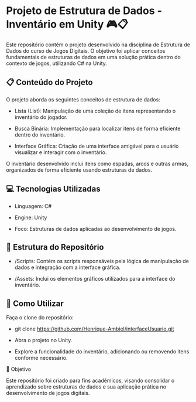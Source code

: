 # Projeto de Estrutura de Dados - Inventário em Unity 🎮📋

Este repositório contém o projeto desenvolvido na disciplina de Estrutura de Dados do curso de Jogos Digitais. O objetivo foi aplicar conceitos fundamentais de estruturas de dados em uma solução prática dentro do contexto de jogos, utilizando C# na Unity.

## 📋 Conteúdo do Projeto
O projeto aborda os seguintes conceitos de estrutura de dados:

- Lista (List): Manipulação de uma coleção de itens representando o inventário do jogador.
  
- Busca Binária: Implementação para localizar itens de forma eficiente dentro do inventário.
  
- Interface Gráfica: Criação de uma interface amigável para o usuário visualizar e interagir com o inventário.

O inventário desenvolvido inclui itens como espadas, arcos e outras armas, organizados de forma eficiente usando estruturas de dados.

## 💻 Tecnologias Utilizadas

- Linguagem: C#
  
- Engine: Unity
  
- Foco: Estruturas de dados aplicadas ao desenvolvimento de jogos.

## 📁 Estrutura do Repositório

- /Scripts: Contém os scripts responsáveis pela lógica de manipulação de dados e integração com a interface gráfica.
  
- /Assets: Inclui os elementos gráficos utilizados para a interface do inventário.

## 🚀 Como Utilizar
Faça o clone do repositório:

- git clone https://github.com/Henrique-Ambiel/interfaceUsuario.git
  
- Abra o projeto no Unity.
  
- Explore a funcionalidade do inventário, adicionando ou removendo itens conforme necessário.

🎯 Objetivo

Este repositório foi criado para fins acadêmicos, visando consolidar o aprendizado sobre estruturas de dados e sua aplicação prática no desenvolvimento de jogos digitais.
